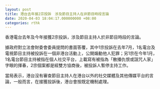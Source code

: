 ```yaml
---
layout: post
title: 港台去年接2宗投訴　涉及節目主持人在非節目時段言論
date: 2020-04-03 18:04:17.000000000 +08:00
categories: rthk
---
```


香港電台去年及今年接獲2宗投訴，涉及節目主持人於非節目時段的言論。

據政府對立法會財委會委員提問的書面答覆，其中1宗投訴在去年7月，1名電台及電視節目主持被投訴在一個非港台活動上，公開煽動他人犯罪；另1宗在今年1月，1名電台節目主持被指在個人社交平台，上載寫有被指為「散播仇恨或詛咒人家」字眼的揮春，2宗個案都是經雙方協商後，被投訴人暫停主持工作。

當局表示，港台沒有審查節目主持人在港台以外的社交媒體及其他傳媒平台的言論，一般而言，在接獲投訴後，港台會按既定機制處理。
